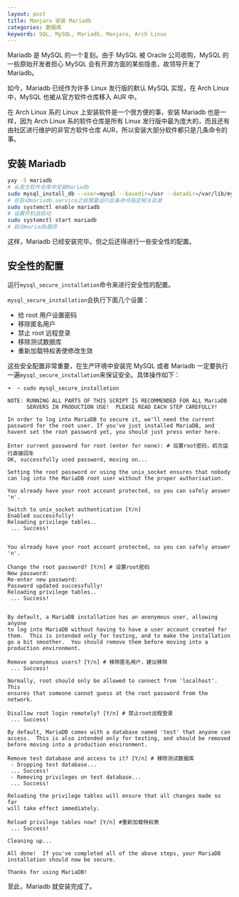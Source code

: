 ```yaml
---
layout: post
title: Manjaro 安装 Mariadb
categories: 数据库
keywords: SQL, MySQL, Mariadb, Manjaro, Arch Linux
---
```


Mariadb 是 MySQL 的一个复刻。由于 MySQL 被 Oracle 公司收购，MySQL 的一些原始开发者担心 MySQL 会有开源方面的某些隐患，故领导开发了 Mariadb。

<!--more-->

如今，Mariadb 已经作为许多 Linux 发行版的默认 MySQL 实现，在 Arch Linux 中，MySQL 也被从官方软件仓库移入 AUR 中。

在 Arch Linux 系的 Linux 上安装软件是一个很方便的事，安装 Mariadb 也是一样，因为 Arch Linux 系的软件仓库是所有 Linux 发行版中最为庞大的，而且还有由社区进行维护的非官方软件仓库 AUR，所以安装大部分软件都只是几条命令的事。

## 安装 Mariadb

```bash
yay -S mariadb
# 从官方软件仓库中安装Mariadb
sudo mysql_install_db --user=mysql --basedir=/usr --datadir=/var/lib/mysql
# 在启动mariadb.service之前需要运行此条命令指定相关目录
sudo systemctl enable mariadb
# 设置开机自启动
sudo systemctl start mariadb
# 启动mariadb服务
```

这样，Mariadb 已经安装完毕。但之后还得进行一些安全性的配置。

## 安全性的配置

运行`mysql_secure_installation`命令来进行安全性的配置。

`mysql_secure_installation`会执行下面几个设置：

- 给 root 用户设置密码
- 移除匿名用户
- 禁止 root 远程登录
- 移除测试数据库
- 重新加载特权表使修改生效

这些安全配置非常重要，在生产环境中安装完 MySQL 或者 Mariadb 一定要执行一遍`mysql_secure_installation`来保证安全。具体操作如下：

```
➜  ~ sudo mysql_secure_installation

NOTE: RUNNING ALL PARTS OF THIS SCRIPT IS RECOMMENDED FOR ALL MariaDB
      SERVERS IN PRODUCTION USE!  PLEASE READ EACH STEP CAREFULLY!

In order to log into MariaDB to secure it, we'll need the current
password for the root user. If you've just installed MariaDB, and
havent set the root password yet, you should just press enter here.

Enter current password for root (enter for none): # 设置root密码，初次运行直接回车
OK, successfully used password, moving on...

Setting the root password or using the unix_socket ensures that nobody
can log into the MariaDB root user without the proper authorisation.

You already have your root account protected, so you can safely answer 'n'.

Switch to unix_socket authentication [Y/n]
Enabled successfully!
Reloading privilege tables..
 ... Success!


You already have your root account protected, so you can safely answer 'n'.

Change the root password? [Y/n] # 设置root密码
New password:
Re-enter new password:
Password updated successfully!
Reloading privilege tables..
 ... Success!


By default, a MariaDB installation has an anonymous user, allowing anyone
to log into MariaDB without having to have a user account created for
them.  This is intended only for testing, and to make the installation
go a bit smoother.  You should remove them before moving into a
production environment.

Remove anonymous users? [Y/n] # 移除匿名用户，建议移除
 ... Success!

Normally, root should only be allowed to connect from 'localhost'.  This
ensures that someone cannot guess at the root password from the network.

Disallow root login remotely? [Y/n] # 禁止root远程登录
 ... Success!

By default, MariaDB comes with a database named 'test' that anyone can
access.  This is also intended only for testing, and should be removed
before moving into a production environment.

Remove test database and access to it? [Y/n] # 移除测试数据库
 - Dropping test database...
 ... Success!
 - Removing privileges on test database...
 ... Success!

Reloading the privilege tables will ensure that all changes made so far
will take effect immediately.

Reload privilege tables now? [Y/n] #重新加载特权表
 ... Success!

Cleaning up...

All done!  If you've completed all of the above steps, your MariaDB
installation should now be secure.

Thanks for using MariaDB!
```

至此，Mariadb 就安装完成了。
